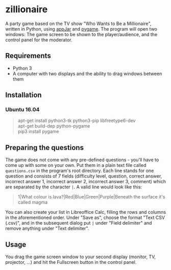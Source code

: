 # zillionaire
A party game based on the TV show "Who Wants to Be a Millionaire", written in Python, using [appJar](https://appjar.info) and [pygame](https://www.pygame.org). The program will open two windows: The game screen to be shown to the player/audience, and the control panel for the moderator.  

## Requirements
- Python 3
- A computer with two displays and the ability to drag windows between them

## Installation
### Ubuntu 16.04

> apt-get install python3-tk python3-pip libfreetype6-dev  
> apt-get build-dep python-pygame  
> pip3 install pygame  

## Preparing the questions
The game does not come with any pre-defined questions - you'll have to come up with some on your own. Put them in a plain text file called `questions.csv` in the program's root directory. Each line stands for one question and consists of 7 fields (difficulty level, question, correct answer, incorrect answer 1, incorrect answer 2, incorrect answer 3, comment) which are separated by the character `|`. A valid line would look like this:
> 1|What colour is lava?|Red|Blue|Green|Purple|Beneath the surface it's called magma

You can also create your list in Libreoffice Calc, filling the rows and columns in the aforementioned order. Under "Save as", choose the format "Text CSV (.csv)", and in the subsequent dialog put `|` under "Field delimiter" and remove anything under "Text delimiter". 

## Usage
You drag the game screen window to your second display (monitor, TV, projector, ...) and hit the Fullscreen button in the control panel.
